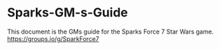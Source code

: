 # Sparks-GM-s-Guide

This document is the GMs guide for the Sparks Force 7 Star Wars game.  https://groups.io/g/SparkForce7
